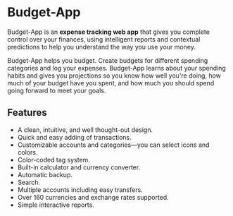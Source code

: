 # Budget-App

Budget-App is an **expense tracking web app** that gives you complete control over your finances, using intelligent reports and contextual predictions to help you understand the way you use your money.

Budget-App helps you budget. Create budgets for different spending categories and log your expenses. Budget-App learns about your spending habits and gives you projections so you know how well you're doing, how much of your budget have you spent, and how much you should spend going forward to meet your goals.

## Features

* A clean, intuitive, and well thought-out design.
* Quick and easy adding of transactions.
* Customizable accounts and categories—you can select icons and colors.
* Color-coded tag system.
* Built-in calculator and currency converter.
* Automatic backup.
* Search.
* Multiple accounts including easy transfers.
* Over 160 currencies and exchange rates supported.
* Simple interactive reports.

